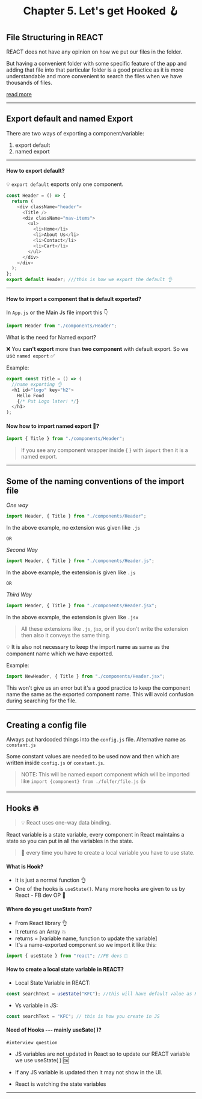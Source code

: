 <div align = "center">

# Chapter 5. Let's get Hooked 🪝

</div>

## File Structuring in REACT

REACT does not have any opinion on how we put our files in the folder.

But having a convenient folder with some specific feature of the app and adding that file into that particular folder is a good practice as it is more understandable and more convenient to search the files when we have thousands of files.

[read more](https://reactjs.org/docs/faq-structure.html)

---

## Export default and named Export

There are two ways of exporting a component/variable:

1. export default
2. named export

---

#### How to export default?

💡 `export default` exports only one component.

```js
const Header = () => {
  return (
    <div className="header">
      <Title />
      <div className="nav-items">
        <ul>
          <li>Home</li>
          <li>About Us</li>
          <li>Contact</li>
          <li>Cart</li>
        </ul>
      </div>
    </div>
  );
};
export default Header; ///this is how we export the default 👌
```

---

#### How to import a component that is default exported?

In `App.js` or the Main Js file import this 👇

``` js
import Header from "./components/Header";
```

What is the need for Named export?

❌ You **can't export** more than **two component** with default export. So we use `named export` ✅

Example:

``` js
export const Title = () => (
  //name exporting 👌
  <h1 id="logo" key="h2">
    Hello Food
    {/* Put Logo later! */}
  </h1>
);
```

#### Now how to import named export 🤔?

``` js
import { Title } from "./components/Header";
```

> If you see any component wrapper inside { } with `import` then it is a named export.

---

## Some of the naming conventions of the import file

_One way_

``` js
import Header, { Title } from "./components/Header";
```

In the above example, no extension was given like `.js`

`OR`

_Second Way_

``` js
import Header, { Title } from "./components/Header.js";
```

In the above example, the extension is given like `.js`

`OR`

_Third Way_

``` js
import Header, { Title } from "./components/Header.jsx";
```

In the above example, the extension is given like `.jsx`

> All these extensions like `.js`, `jsx`, or if you don't write the extension then also it conveys the same thing.

💡 It is also not necessary to keep the import name as same as the component name which we have exported.

Example:

``` js
import NewHeader, { Title } from "./components/Header.jsx";
```

This won't give us an error but it's a good practice to keep the component name the same as the exported component name. This will avoid confusion during searching for the file.

---

## Creating a config file

Always put hardcoded things into the `config.js` file. Alternative name as `constant.js`

Some constant values are needed to be used now and then which are written inside `config.js` or `constant.js`.

> NOTE: This will be named export component which will be imported like `import {component} from ./folfer/file.js` 👍

---

## Hooks 🔥

> 💡 React uses one-way data binding.

React variable is a state variable, every component in React maintains a state so you can put in all the variables in the state.

> 🔏 every time you have to create a local variable you have to use state.

#### What is Hook?

- It is just a normal function 👌
- One of the hooks is `useState()`. Many more hooks are given to us by React - FB dev OP 🫡

#### Where do you get useState from?

- From React library 👌
- It returns an Array 💥
- returns = [variable name, function to update the variable]
- It's a name-exported component so we import it like this:

``` js
import { useState } from "react"; //FB devs 🫡
```

#### How to create a local state variable in REACT?

- Local State Variable in REACT:

```jsx
const searchText = useState("KFC"); //this will have default value as KFC!
```

- Vs variable in JS:

```js
const searchText = "KFC"; // this is how you create in JS
```

#### Need of Hooks --- mainly useSate( )?

`#interview question`

- JS variables are not updated in React so to update our REACT variable we use useState( ) 🆗

- If any JS variable is updated then it may not show in the UI.
- React is watching the state variables

---
